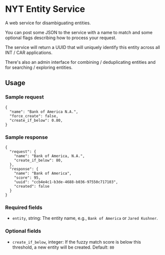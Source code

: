 # NYT Entity Service
A web service for disambiguating entities.

You can post some JSON to the service with a name to match and some optional flags describing how to process your request.

The service will return a UUID that will uniquely identify this entity across all INT / CAR applications.

There's also an admin interface for combining / deduplicating entities and for searching / exploring entities.

## Usage
### Sample request
```
{
  "name": "Bank of America N.A.",
  "force_create": false,
  "create_if_below": 0.80,
}
```
### Sample response
```
{
  "request": {
    "name": "Bank of America, N.A.",
    "create_if_below": 80,
  },
  "response": {
    "name": "Bank of America",
    "score": 95,
    "uuid": "ccb4e4c1-b3de-4688-b036-97550c717103",
    "created": false
  }
}
```
### Required fields
* `entity`, string: The entity name, e.g., `Bank of America` or `Jared Kushner`.

### Optional fields
* `create_if_below`, integer: If the fuzzy match score is below this threshold, a new entity will be created. Default: `80`
